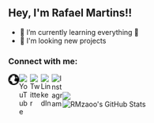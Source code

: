 ## Hey, I'm Rafael Martins!!

- 🌱 I’m currently learning everything 🤣
- 👯 I'm looking new projects



### Connect with me:

[<img align="left" alt="rafaelmartins.pt" width="22px" src="https://raw.githubusercontent.com/iconic/open-iconic/master/svg/globe.svg" />][website]
[<img align="left" alt="YouTube" width="22px" src="https://cdn.jsdelivr.net/npm/simple-icons@v3/icons/youtube.svg" />][youtube]
[<img align="left" alt="Twitter" width="22px" src="https://cdn.jsdelivr.net/npm/simple-icons@v3/icons/twitter.svg" />][twitter]
[<img align="left" alt="LinkedIn" width="22px" src="https://cdn.jsdelivr.net/npm/simple-icons@v3/icons/linkedin.svg" />][linkedin]
[<img align="left" alt="Instagram" width="22px" src="https://cdn.jsdelivr.net/npm/simple-icons@v3/icons/instagram.svg" />][instagram]

<br />
<br /> 

<a href="https://github.com/iampawan">
  <img align="center" src="https://github-readme-stats.codestackr.vercel.app/api/top-langs?username=rmzaoo&show_icons=true&hide_border=true" />
</a>
<br /> 

<a href="https://github.com/iampawan">
  <img align="left" alt="RMzaoo's GitHub Stats" src="https://github-readme-stats.codestackr.vercel.app/api?username=rmzaoo&show_icons=true&hide_border=true" />
</a>

[website]: https://rafaelmartins.pt
[twitter]: https://twitter.com/rmzaoo
[youtube]: https://youtube.com/rmzaoo
[instagram]: https://instagram.com/rmzaoo
[linkedin]: https://linkedin.com/in/rafaelmartins2002
